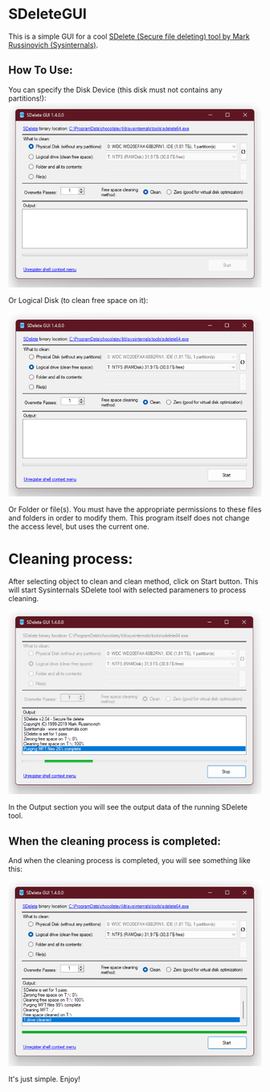 # SDeleteGUI
This is a simple GUI for a cool [SDelete (Secure file deleting) tool by Mark Russinovich (Sysinternals)](https://docs.microsoft.com/en-us/sysinternals/downloads/sdelete).

## How To Use:

You can specify the Disk Device (this disk must not contains any partitions!):
![](./Media/ScrShots/01_Main_SelectPhyDisk.png)

 Or Logical Disk (to clean free space on it):

 ![](./Media/ScrShots/02_Main_SelectLogDisk.png)
 
  Or Folder or file(s).
  You must have the appropriate permissions to these files and folders in order to modify them. This program itself does not change the access level, but uses the current one.

 # Cleaning process:
 After selecting object to clean and clean method, click on Start button.
 This will start Sysinternals SDelete tool with selected parameners to process cleaning.

![](./Media/ScrShots/03_Main_LogDisk_Inprocess.png)

 In the Output section you will see the output data of the running SDelete tool.

## When the cleaning process is completed:
 And when the cleaning process is completed, you will see something like this:

![](./Media/ScrShots/04_Main_LogDisk_Finished.png)
 
It's just simple. Enjoy!
